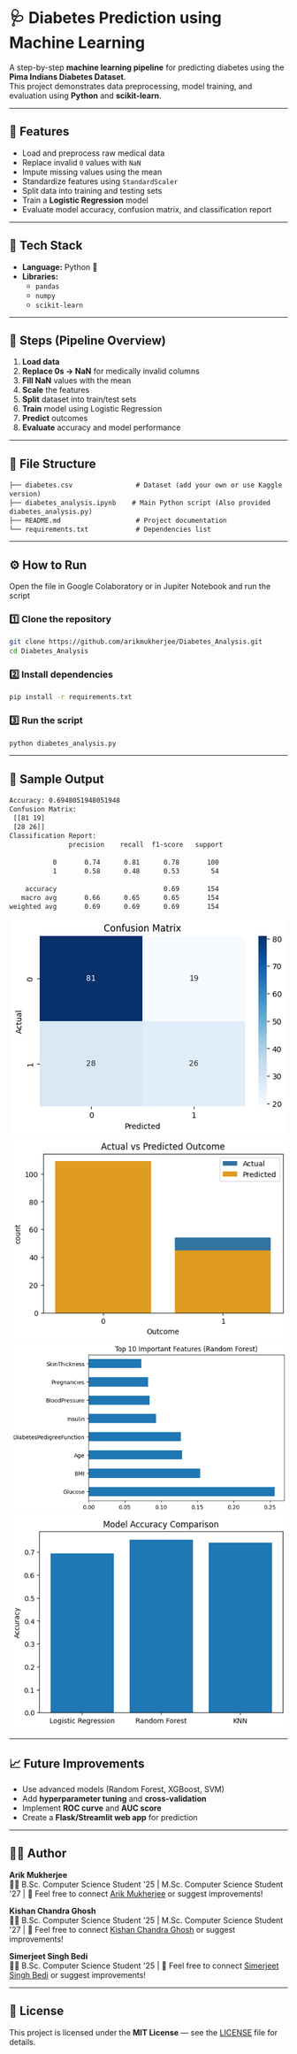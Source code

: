 # 🩺 Diabetes Prediction using Machine Learning

A step-by-step **machine learning pipeline** for predicting diabetes using the **Pima Indians Diabetes Dataset**.  
This project demonstrates data preprocessing, model training, and evaluation using **Python** and **scikit-learn**.

---

## 🚀 Features

- Load and preprocess raw medical data  
- Replace invalid `0` values with `NaN`  
- Impute missing values using the mean  
- Standardize features using `StandardScaler`  
- Split data into training and testing sets  
- Train a **Logistic Regression** model  
- Evaluate model accuracy, confusion matrix, and classification report  

---

## 🧩 Tech Stack

- **Language:** Python 🐍  
- **Libraries:**  
  - `pandas`  
  - `numpy`  
  - `scikit-learn`  

---

## 📘 Steps (Pipeline Overview)

1. **Load data**  
2. **Replace 0s → NaN** for medically invalid columns  
3. **Fill NaN** values with the mean  
4. **Scale** the features  
5. **Split** dataset into train/test sets  
6. **Train** model using Logistic Regression  
7. **Predict** outcomes  
8. **Evaluate** accuracy and model performance  

---

## 📂 File Structure

```
├── diabetes.csv                # Dataset (add your own or use Kaggle version)
├── diabetes_analysis.ipynb    # Main Python script (Also provided diabetes_analysis.py)
├── README.md                   # Project documentation
└── requirements.txt            # Dependencies list
```

---

## ⚙️ How to Run
Open the file in Google Colaboratory or in Jupiter Notebook and run the script
### 1️⃣ Clone the repository
```bash
git clone https://github.com/arikmukherjee/Diabetes_Analysis.git
cd Diabetes_Analysis
```

### 2️⃣ Install dependencies
```bash
pip install -r requirements.txt
```

### 3️⃣ Run the script
```bash
python diabetes_analysis.py
```

---

## 🧪 Sample Output

```
Accuracy: 0.6948051948051948
Confusion Matrix:
 [[81 19]
 [28 26]]
Classification Report:
               precision    recall  f1-score   support

           0       0.74      0.81      0.78       100
           1       0.58      0.48      0.53        54

    accuracy                           0.69       154
   macro avg       0.66      0.65      0.65       154
weighted avg       0.69      0.69      0.69       154
```
<center>
<img src="confusion_matrix.png">
</center>

<center>
<img src="compare_outcomes.png">
</center>

<center>
<img src="features.png">
</center>

<center>
<img src="model_accuracy.png">
</center>

---

## 📈 Future Improvements

- Use advanced models (Random Forest, XGBoost, SVM)
- Add **hyperparameter tuning** and **cross-validation**
- Implement **ROC curve** and **AUC score**
- Create a **Flask/Streamlit web app** for prediction  

---

## 🧑‍💻 Author

**Arik Mukherjee**  
👨‍🎓 B.Sc. Computer Science Student '25 | M.Sc. Computer Science Student '27 | 
📧 Feel free to connect <a href="https://github.com/arikmukherjee">Arik Mukherjee</a> or suggest improvements!

**Kishan Chandra Ghosh**  
👨‍🎓 B.Sc. Computer Science Student '25 | M.Sc. Computer Science Student '27 | 
📧 Feel free to connect <a href="https://github.com/KishanChandraGhosh">Kishan Chandra Ghosh</a> or suggest improvements!

**Simerjeet Singh Bedi**  
👨‍🎓 B.Sc. Computer Science Student '25 |
📧 Feel free to connect <a href="https://github.com/Simerjeetsingh">Simerjeet Singh Bedi</a> or suggest improvements! 


---

## 🪪 License

This project is licensed under the **MIT License** — see the [LICENSE](LICENSE) file for details.
